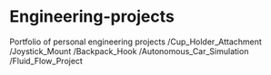 # Engineering-projects
Portfolio of personal engineering projects
/Cup_Holder_Attachment
/Joystick_Mount
/Backpack_Hook
/Autonomous_Car_Simulation
/Fluid_Flow_Project
